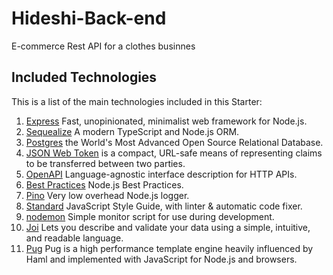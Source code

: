 ﻿# Hideshi-Back-end

E-commerce Rest API for a clothes businnes

## Included Technologies
This is a list of the main technologies included in this Starter:

1. [Express](https://expressjs.com/) Fast, unopinionated, minimalist web framework for Node.js.
2. [Sequealize](https://sequelize.org/) A modern TypeScript and Node.js ORM.
3. [Postgres](https://www.postgresql.org/) the World's Most Advanced Open Source Relational Database.
4. [JSON Web Token](https://www.rfc-editor.org/rfc/rfc7519) is a compact, URL-safe means of representing
   claims to be transferred between two parties.
5. [OpenAPI](https://www.openapis.org/) Language-agnostic interface description for HTTP APIs.
6. [Best Practices](https://github.com/goldbergyoni/nodebestpractices) Node.js Best Practices.
7. [Pino](https://getpino.io/) Very low overhead Node.js logger.
8. [Standard](https://standardjs.com/) JavaScript Style Guide, with linter & automatic code fixer.
9. [nodemon](https://nodemon.io/) Simple monitor script for use during development.
10. [Joi](https://joi.dev/) Lets you describe and validate your data using a simple, intuitive, and readable language.
11. [Pug](https://pugjs.org/api/getting-started.html) Pug is a high performance template engine heavily influenced by Haml and implemented with JavaScript for Node.js and browsers.
